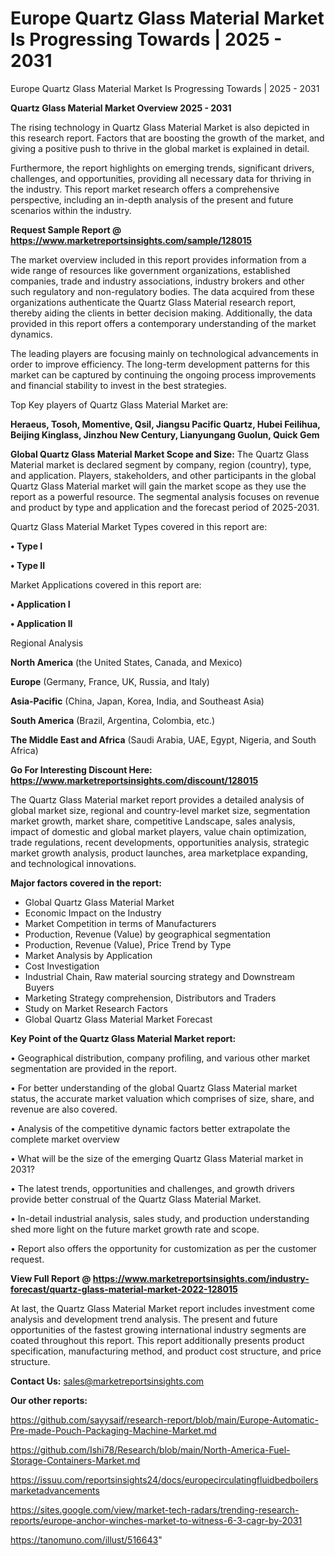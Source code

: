 # Europe Quartz Glass Material Market Is Progressing Towards | 2025 - 2031
Europe Quartz Glass Material Market Is Progressing Towards | 2025 - 2031

<Strong> Quartz Glass Material Market Overview 2025 - 2031</strong>

The rising technology in Quartz Glass Material Market is also depicted in this research report. Factors that are boosting the growth of the market, and giving a positive push to thrive in the global market is explained in detail.

Furthermore, the report highlights on emerging trends, significant drivers, challenges, and opportunities, providing all necessary data for thriving in the industry. This report market research offers a comprehensive perspective, including an in-depth analysis of the present and future scenarios within the industry.

<strong>Request Sample Report @ <a href=https://www.marketreportsinsights.com/sample/128015>https://www.marketreportsinsights.com/sample/128015</a></strong>

The market overview included in this report provides information from a wide range of resources like government organizations, established companies, trade and industry associations, industry brokers and other such regulatory and non-regulatory bodies. The data acquired from these organizations authenticate the Quartz Glass Material research report, thereby aiding the clients in better decision making. Additionally, the data provided in this report offers a contemporary understanding of the market dynamics.

The leading players are focusing mainly on technological advancements in order to improve efficiency. The long-term development patterns for this market can be captured by continuing the ongoing process improvements and financial stability to invest in the best strategies.

Top Key players of Quartz Glass Material Market are:

<strong>Heraeus, Tosoh, Momentive, Qsil, Jiangsu Pacific Quartz, Hubei Feilihua, Beijing Kinglass, Jinzhou New Century, Lianyungang Guolun, Quick Gem</strong>

<strong><b>Global Quartz Glass Material Market Scope and Size:</b></strong>
The Quartz Glass Material market is declared segment by company, region (country), type, and application. Players, stakeholders, and other participants in the global Quartz Glass Material market will gain the market scope as they use the report as a powerful resource. The segmental analysis focuses on revenue and product by type and application and the forecast period of 2025-2031.

Quartz Glass Material Market Types covered in this report are:

<strong>• Type I

• Type II</strong>

Market Applications covered in this report are:

<strong>• Application I

• Application II</strong> 

Regional Analysis

<strong>North America</strong> (the United States, Canada, and Mexico)

<strong>Europe</strong> (Germany, France, UK, Russia, and Italy)

<strong>Asia-Pacific</strong> (China, Japan, Korea, India, and Southeast Asia)

<strong>South America</strong> (Brazil, Argentina, Colombia, etc.)

<strong>The Middle East and Africa</strong> (Saudi Arabia, UAE, Egypt, Nigeria, and South Africa)

<strong>Go For Interesting Discount Here: <a href=https://www.marketreportsinsights.com/discount/128015>https://www.marketreportsinsights.com/discount/128015</a></strong>

The Quartz Glass Material market report provides a detailed analysis of global market size, regional and country-level market size, segmentation market growth, market share, competitive Landscape, sales analysis, impact of domestic and global market players, value chain optimization, trade regulations, recent developments, opportunities analysis, strategic market growth analysis, product launches, area marketplace expanding, and technological innovations.

<strong><b>Major factors covered in the report:</b></strong>
<ul>
  <li>Global Quartz Glass Material Market </li>
  <li>Economic Impact on the Industry</li>
  <li>Market Competition in terms of Manufacturers</li>
  <li>Production, Revenue (Value) by geographical segmentation</li>
  <li>Production, Revenue (Value), Price Trend by Type</li>
  <li>Market Analysis by Application</li>
  <li>Cost Investigation</li>
  <li>Industrial Chain, Raw material sourcing strategy and Downstream Buyers</li>
  <li>Marketing Strategy comprehension, Distributors and Traders</li>
  <li>Study on Market Research Factors</li>
  <li>Global Quartz Glass Material Market Forecast</li>
</ul>

<strong><b>Key Point of the Quartz Glass Material Market report:</b></strong>

• Geographical distribution, company profiling, and various other market segmentation are provided in the report.

• For better understanding of the global Quartz Glass Material market status, the accurate market valuation which comprises of size, share, and revenue are also covered.

• Analysis of the competitive dynamic factors better extrapolate the complete market overview

• What will be the size of the emerging Quartz Glass Material market in 2031?

• The latest trends, opportunities and challenges, and growth drivers provide better construal of the Quartz Glass Material Market.

• In-detail industrial analysis, sales study, and production understanding shed more light on the future market growth rate and scope.

• Report also offers the opportunity for customization as per the customer request.

<strong><b>View Full Report @ <a href=https://www.marketreportsinsights.com/industry-forecast/quartz-glass-material-market-2022-128015>https://www.marketreportsinsights.com/industry-forecast/quartz-glass-material-market-2022-128015</a></b></strong>


At last, the Quartz Glass Material Market report includes investment come analysis and development trend analysis. The present and future opportunities of the fastest growing international industry segments are coated throughout this report. This report additionally presents product specification, manufacturing method, and product cost structure, and price structure.

<strong>Contact Us:</strong>
sales@marketreportsinsights.com

<strong>Our other reports:</strong>

<a href=https://github.com/sayysaif/research-report/blob/main/Europe-Automatic-Pre-made-Pouch-Packaging-Machine-Market.md>https://github.com/sayysaif/research-report/blob/main/Europe-Automatic-Pre-made-Pouch-Packaging-Machine-Market.md</a>

<a href=https://github.com/Ishi78/Research/blob/main/North-America-Fuel-Storage-Containers-Market.md>https://github.com/Ishi78/Research/blob/main/North-America-Fuel-Storage-Containers-Market.md</a>

<a href=https://issuu.com/reportsinsights24/docs/europecirculatingfluidbedboilersmarketadvancements>https://issuu.com/reportsinsights24/docs/europecirculatingfluidbedboilersmarketadvancements</a>

<a href=https://sites.google.com/view/market-tech-radars/trending-research-reports/europe-anchor-winches-market-to-witness-6-3-cagr-by-2031>https://sites.google.com/view/market-tech-radars/trending-research-reports/europe-anchor-winches-market-to-witness-6-3-cagr-by-2031</a>

<a href=https://tanomuno.com/illust/516643>https://tanomuno.com/illust/516643</a>"

